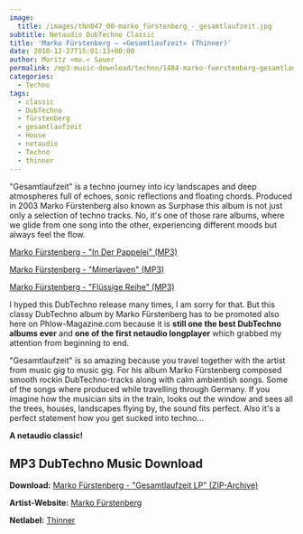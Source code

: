 ```yaml
---
image:
  title: /images/thn047_00-marko_fürstenberg_-_gesamtlaufzeit.jpg
subtitle: Netaudio DubTechno Classic
title: 'Marko Fürstenberg – »Gesamtlaufzeit« (Thinner)'
date: 2010-12-27T15:01:13+00:00
author: Moritz »mo.« Sauer
permalink: /mp3-music-download/techno/1484-marko-fuerstenberg-gesamtlaufzeit
categories:
  - Techno
tags:
  - classic
  - DubTechno
  - fürstenberg
  - gesamtlaufzeit
  - House
  - netaudio
  - Techno
  - thinner
---
```

"Gesamtlaufzeit" is a techno journey into icy landscapes and deep atmospheres full of echoes, sonic reflections and floating chords. Produced in 2003 Marko Fürstenberg also known as Surphase this album is not just only a selection of techno tracks. No, it's one of those rare albums, where we glide from one song into the other, experiencing different moods but always feel the flow. 

<!--mp3links-->


  
[Marko Fürstenberg - "In Der Pappelei" (MP3)](http://ftp.scene.org/pub/music/groups/thinner/%5bthn047%5d_08-marko_fuerstenberg_-_in_der_pappelei.mp3)
  
[Marko Fürstenberg - "Mimerlaven" (MP3)](http://ftp.scene.org/pub/music/groups/thinner/%5bthn047%5d_06-marko_fuerstenberg_-_mimerlaven.mp3)
  
[Marko Fürstenberg - "Flüssige Reihe" (MP3)](http://ftp.scene.org/pub/music/groups/thinner/%5bthn047%5d_05-marko_fuerstenberg_-_fluessige_reise.mp3)
  
<!--mp3linksend-->

<!--more-->

<!--adsense-->

I hyped this DubTechno release many times, I am sorry for that. But this classy DubTechno album by Marko Fürstenberg has to be promoted also here on Phlow-Magazine.com because it is **still one the best DubTechno albums ever** and **one of the first netaudio longplayer** which grabbed my attention from beginning to end.

"Gesamtlaufzeit" is so amazing because you travel together with the artist from music gig to music gig. For his album Marko Fürstenberg composed smooth rockin DubTechno-tracks along with calm ambientish songs. Some of the songs where produced while travelling through Germany. If you imagine how the musician sits in the train, looks out the window and sees all the trees, houses, landscapes flying by, the sound fits perfect. Also it's a perfect statement how you get sucked into techno...

**A netaudio classic!**

## MP3 DubTechno Music Download

**Download:** [Marko Fürstenberg - "Gesamtlaufzeit LP" (ZIP-Archive)](http://ftp.scene.org/pub/music/groups/thinner/zip/%5bthn047%5d-marko_fuerstenberg_-_gesamtlaufzeit.zip)
  
**Artist-Website:** [Marko Fürstenberg](http://www.surphase.com/)
  
**Netlabel:** [Thinner](http://thinner.cc)